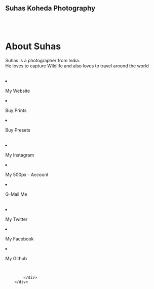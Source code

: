 <html lang="en">
<head>
    <meta charset="UTF-8">
    <meta http-equiv="X-UA-Compatible" content="IE=edge">
    <meta name="viewport" content="width=device-width, initial-scale=1.0">
    <title > Suhas Koheda Photography Landing Page </title>
    <link rel="preconnect" href="https://fonts.googleapis.com">
    <link rel="preconnect" href="https://fonts.gstatic.com" crossorigin>
    <link href="https://fonts.googleapis.com/css2?family=Kalam&display=swap" rel="stylesheet">
    <link rel="stylesheet" href="https://suhassk-hash.github.io/Suhas-Koheda-Photography/style.css">
    <link rel="apple-touch-icon" sizes="180x180" href="./Icons/apple-touch-icon.png">
    <link rel="icon" type="image/png" sizes="32x32" href="./Icons/favicon-32x32.png">
    <link rel="icon" type="image/png" sizes="16x16" href="./Icons/favicon-16x16.png">
    <link rel="manifest" href="/site.webmanifest">
</head>
<body>
    <h2 class="header-text">Suhas Koheda Photography</h2>
    <br>
    <div >
        <div class="column">
          <img src="./profilephoto.jpg" alt="">
        </div> <br>
        <div class="column">
            <div>
                <h1 class="Main-Page-Headings">About Suhas</h1>
                <p class="Main-Page-Paragraphs">Suhas is a photographer from India. <br>He loves to capture Wildlife and also loves to travel around the world </p>
              </div> 
              <br>
              <div class="Social-Icons">
                <li><a class="active" href="https://bit.ly/skp-website" target="_blank"><img src="./Web-Icons/icons8-website-30.png" class="Nav-Icon" alt=""></a><p>My Website</p> </li>
                <li><a class="active" href="https://bit.ly/skp-prints" target="_blank"><img src="./Web-Icons/icons8-print-30.png" class="Nav-Icon" alt=""></a><p>Buy Prints</p> </li>
                <li><a class="active" href="https://bit.ly/skp-presets" target="_blank"><img src="./Web-Icons/icons8-dng-48.png" class="Nav-Icon" alt=""></a><p>Buy Presets</p> </li><br>
                <li><a class="active" href="https://bit.ly/skp-instagram" target="_blank"><img src="./Web-Icons/icons8-instagram.gif"  class="Nav-Icon" alt=""></a><p>My Instagram</p> </li>
                <li><a class="active" href="https://bit.ly/skp-500px" target="_blank"><img src="./Web-Icons/icons8-500px-32.png"  class="Nav-Icon" alt=""></a><p>My 500px - Account</p> </li>
                <li><a class="active" href="https://bit.ly/skp-mail"target="_blank"><img src="./Web-Icons/icons8-mail-24.png" class="Nav-Icon" alt=""></a> <p>G-Mail Me</p></li><br>
                <li><a class="active" href="#"target="_blank"><img src="./Web-Icons/icons8-twitter (1).gif" class="Nav-Icon" alt=""></a><p>My Twitter</p> </li>
                <li><a class="active" href="#"target="_blank"><img src="./Web-Icons/icons8-facebook-80.png" class="Nav-Icon" alt=""></a> <p>My Facebook</p></li>
                <li><a class="active" href="https://bit.ly/skp-github" target="_blank"><img src="./Web-Icons/icons8-github.gif" class="Nav-Icon" alt=""></a><p>My Github</p> </li><br>
               
            </div>
        </div>
</div>
</body>
</html>
